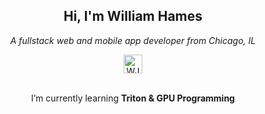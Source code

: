 <h2 align="center">Hi, I'm William Hames</h2>
<p align="center"><i>A fullstack web and mobile app developer from Chicago, IL</i><p>

<div align="center">
    <a href="https://t.me/wjhames"><img src="https://cdn-icons-png.flaticon.com/512/2111/2111646.png" alt="WJHames on Telegram" height="30" width="30">
    </a>
</div>

<br />

<p align="center">I’m currently learning <strong>Triton & GPU Programming</strong></p>
